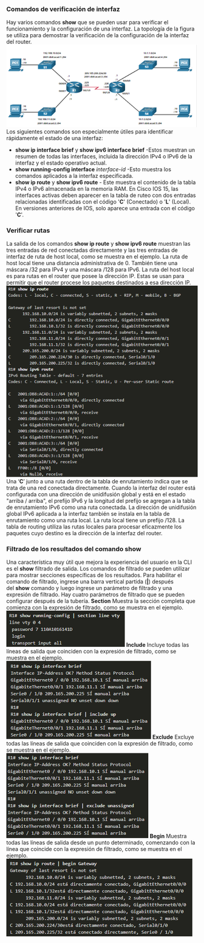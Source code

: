 ### Comandos de verificación de interfaz
Hay varios comandos **show** que se pueden usar para verificar el funcionamiento y la configuración de una interfaz. La topología de la figura se utiliza para demostrar la verificación de la configuración de la interfaz del router.
![](../../Images/Pasted%20image%2020231205184934.png)
Los siguientes comandos son especialmente útiles para identificar rápidamente el estado de una interfaz:
- **show ip interface brief** y **show ipv6 interface brief** -Estos muestran un resumen de todas las interfaces, incluida la dirección IPv4 o IPv6 de la interfaz y el estado operativo actual.
- **show running-config interface** _interface-id_ -Esto muestra los comandos aplicados a la interfaz especificada.
- **show ip route** y **show ipv6 route** - Este muestra el contenido de la tabla IPv4 o IPv6 almacenada en la memoria RAM. En Cisco IOS 15, las interfaces activas deben aparecer en la tabla de ruteo con dos entradas relacionadas identificadas con el código '**C**' (Conectado) o '**L**' (Local). En versiones anteriores de IOS, solo aparece una entrada con el código '**C**'.

### Verificar rutas
La salida de los comandos **show ip route** y **show ipv6 route** muestran las tres entradas de red conectadas directamente y las tres entradas de interfaz de ruta de host local, como se muestra en el ejemplo. La ruta de host local tiene una distancia administrativa de 0. También tiene una máscara /32 para IPv4 y una máscara /128 para IPv6. La ruta del host local es para rutas en el router que posee la dirección IP. Estas se usan para permitir que el router procese los paquetes destinados a esa dirección IP.
![](../../Images/Pasted%20image%2020231205185149.png)
Una ‘**C**’ junto a una ruta dentro de la tabla de enrutamiento indica que se trata de una red conectada directamente. Cuando la interfaz del router está configurada con una dirección de unidifusión global y está en el estado "arriba / arriba", el prefijo IPv6 y la longitud del prefijo se agregan a la tabla de enrutamiento IPv6 como una ruta conectada.
La dirección de unidifusión global IPv6 aplicada a la interfaz también se instala en la tabla de enrutamiento como una ruta local. La ruta local tiene un prefijo /128. La tabla de routing utiliza las rutas locales para procesar eficazmente los paquetes cuyo destino es la dirección de la interfaz del router.

### Filtrado de los resultados del comando show
Una característica muy útil que mejora la experiencia del usuario en la CLI es el **show** filtrado de salida. Los comandos de filtrado se pueden utilizar para mostrar secciones específicas de los resultados. Para habilitar el comando de filtrado, ingrese una barra vertical partida (**|**) después del **show** comando y luego ingrese un parámetro de filtrado y una expresión de filtrado.
Hay cuatro parámetros de filtrado que se pueden configurar después de la tubería.
**Section**
Muestra la sección completa que comienza con la expresión de filtrado, como se muestra en el ejemplo.
![](../../Images/Pasted%20image%2020231205192421.png)
**Include**
Incluye todas las líneas de salida que coinciden con la expresión de filtrado, como se muestra en el ejemplo.
![](../../Images/Pasted%20image%2020231205192504.png)
**Exclude**
Excluye todas las líneas de salida que coinciden con la expresión de filtrado, como se muestra en el ejemplo.
![](../../Images/Pasted%20image%2020231205192533.png)
**Begin**
Muestra todas las líneas de salida desde un punto determinado, comenzando con la línea que coincide con la expresión de filtrado, como se muestra en el ejemplo.
![](../../Images/Pasted%20image%2020231205192600.png)
